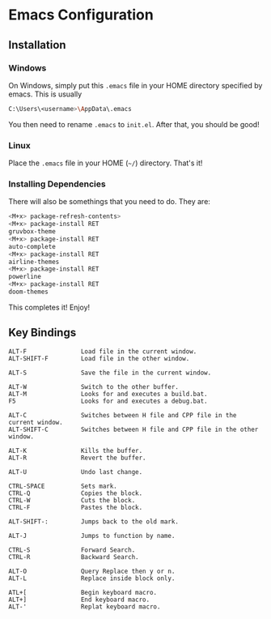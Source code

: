 # Emacs Configuration

## Installation

### Windows
On Windows, simply put this `.emacs` file in your HOME directory specified by emacs. This is usually 
```sh
C:\Users\<username>\AppData\.emacs
```
You then need to rename `.emacs` to `init.el`. After that, you should be good!

### Linux
Place the `.emacs` file in your HOME (`~/`) directory. That's it!

### Installing Dependencies
There will also be somethings that you need to do. They are:
```sh
<M+x> package-refresh-contents>
<M+x> package-install RET
gruvbox-theme
<M+x> package-install RET
auto-complete
<M+x> package-install RET
airline-themes
<M+x> package-install RET
powerline
<M+x> package-install RET
doom-themes
```

This completes it! Enjoy!

## Key Bindings

```
ALT-F               Load file in the current window.
ALT-SHIFT-F         Load file in the other window.

ALT-S               Save the file in the current window.

ALT-W               Switch to the other buffer.
ALT-M               Looks for and executes a build.bat.
F5                  Looks for and executes a debug.bat.

ALT-C               Switches between H file and CPP file in the current window.
ALT-SHIFT-C         Switches between H file and CPP file in the other window.

ALT-K               Kills the buffer.
ALT-R               Revert the buffer.

ALT-U               Undo last change.

CTRL-SPACE          Sets mark.
CTRL-Q              Copies the block.
CTRL-W              Cuts the block.
CTRL-F              Pastes the block.

ALT-SHIFT-:         Jumps back to the old mark.

ALT-J               Jumps to function by name.

CTRL-S              Forward Search.
CTRL-R              Backward Search.

ALT-O               Query Replace then y or n.
ALT-L               Replace inside block only.

ATL+[               Begin keyboard macro.
ALT+]               End keyboard macro.
ALT-'               Replat keyboard macro.
```
